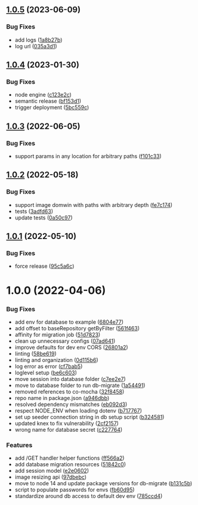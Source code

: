 ## [1.0.5](https://github.com/Greenstand/images-api/compare/v1.0.4...v1.0.5) (2023-06-09)


### Bug Fixes

* add logs ([1a8b27b](https://github.com/Greenstand/images-api/commit/1a8b27b986c1905badc1c7fc2832fded1d89ba9a))
* log url ([035a3d1](https://github.com/Greenstand/images-api/commit/035a3d134abea58001da8e031474e299b220f8c5))

## [1.0.4](https://github.com/Greenstand/images-api/compare/v1.0.3...v1.0.4) (2023-01-30)


### Bug Fixes

* node engine ([c123e2c](https://github.com/Greenstand/images-api/commit/c123e2c5c19328de33e69afcab3c7dc60aa0e75c))
* semantic release ([bf153d1](https://github.com/Greenstand/images-api/commit/bf153d1e0b711e023afaa6275d8a6db9187322c3))
* trigger deployment ([5bc559c](https://github.com/Greenstand/images-api/commit/5bc559ca08df691e0b3cec9adf4fb30cbc87aab6))

## [1.0.3](https://github.com/Greenstand/images-api/compare/v1.0.2...v1.0.3) (2022-06-05)


### Bug Fixes

* support params in any location for arbitrary paths ([f101c33](https://github.com/Greenstand/images-api/commit/f101c33705f2f7b0c3426b6bd7f40b4748f44c51))

## [1.0.2](https://github.com/Greenstand/images-api/compare/v1.0.1...v1.0.2) (2022-05-18)


### Bug Fixes

* support image domwin with paths with arbitrary depth ([fe7c174](https://github.com/Greenstand/images-api/commit/fe7c174417ac3439c4fa82796e147b7d882442d4))
* tests ([3adfd63](https://github.com/Greenstand/images-api/commit/3adfd63fbeed3ccd1e373588ba63fa8719605c95))
* update tests ([0a50c97](https://github.com/Greenstand/images-api/commit/0a50c978d23b2cf02e59b6ac69f6c94a5ca9783a))

## [1.0.1](https://github.com/Greenstand/images-api/compare/v1.0.0...v1.0.1) (2022-05-10)


### Bug Fixes

* force release ([95c5a6c](https://github.com/Greenstand/images-api/commit/95c5a6c47e5e33f7f5140d48ae5895f665c3c703))

# 1.0.0 (2022-04-06)


### Bug Fixes

* add env for database to example ([6804e77](https://github.com/Greenstand/images-api/commit/6804e77efd3b464a92559db59bd08925f478fd5c))
* add offset to baseRepository getByFilter ([561f463](https://github.com/Greenstand/images-api/commit/561f463598abc516c7975ab4da21ea3bbe806d9f))
* affinity for migration job ([51d7823](https://github.com/Greenstand/images-api/commit/51d78235157b5f49ddd0121c9993bd99c49911eb))
* clean up unnecessary configs ([07ad641](https://github.com/Greenstand/images-api/commit/07ad641472e138d410826a09b7d80c4df6fb0526))
* improve defaults for dev env CORS ([26801a2](https://github.com/Greenstand/images-api/commit/26801a220e0dc6d2557636014301123e8af15e89))
* linting ([58be619](https://github.com/Greenstand/images-api/commit/58be6198e28b1c4fb57776b0cade594bc4215f8c))
* linting and organization ([0d115b6](https://github.com/Greenstand/images-api/commit/0d115b620a4ea2dfb4c89a1edf800cb98eb55908))
* log error as error ([cf7bab5](https://github.com/Greenstand/images-api/commit/cf7bab5cc7f50a4c54750c1073d45b5f301d15ff))
* loglevel setup ([be6c603](https://github.com/Greenstand/images-api/commit/be6c603b078da9a847595dd55c9c9a4f8315a91b))
* move session into database folder ([c7ee2e7](https://github.com/Greenstand/images-api/commit/c7ee2e7a4060ef6111bcd6471fd8f7037c9e9c09))
* move to database folder to run db-migrate ([1a54491](https://github.com/Greenstand/images-api/commit/1a544915b7fbfc250a090a0b48f5ab91e4ef0bca))
* removed references to co-mocha ([32f8458](https://github.com/Greenstand/images-api/commit/32f845870ee5262eb426099ef71c2300e2592245))
* repo name in package.json ([a946dbb](https://github.com/Greenstand/images-api/commit/a946dbb2c2c2271c3e7f7570c57f939b0fb8f2d0))
* resolved dependency mismatches ([eb092d3](https://github.com/Greenstand/images-api/commit/eb092d3431029cb9983736de2d9a36ecca2a693c))
* respect NODE_ENV when loading dotenv ([b717767](https://github.com/Greenstand/images-api/commit/b71776793d833613a5ad93b546f391017fd0558e))
* set up seeder connection string in db setup script ([b324581](https://github.com/Greenstand/images-api/commit/b324581147e09810cbbcfa53d92f3a306110525e))
* updated knex to fix vulnerability ([2cf2157](https://github.com/Greenstand/images-api/commit/2cf215742a434f292911e9a4e712a7dc1304fd73))
* wrong name for database secret ([c227764](https://github.com/Greenstand/images-api/commit/c2277647a37f1c6df8dd0d1d8952f1b1d6a74114))


### Features

* add /GET handler helper functions ([ff566a2](https://github.com/Greenstand/images-api/commit/ff566a2f065f829ee13a15aa3cf1ef9d38f66eba))
* add database migration resources ([51842c0](https://github.com/Greenstand/images-api/commit/51842c06c297a1c15657e895464e1491cdb58e49))
* add session model ([e2e0602](https://github.com/Greenstand/images-api/commit/e2e0602db86165f51fff7f5ff68457b8024f231b))
* image resizing api ([97dbebc](https://github.com/Greenstand/images-api/commit/97dbebcc7d19a691cb847d4f3b4faf21b9cbfffd))
* move to node 14 and update package versions for db-migrate ([b131c5b](https://github.com/Greenstand/images-api/commit/b131c5ba94508ef0ec757bfbc1730624e84597fc))
* script to populate passwords for envs ([fb60d95](https://github.com/Greenstand/images-api/commit/fb60d953470818bed2f3a88b39f2a15f56de226c))
* standardize around db access to default dev env ([785ccd4](https://github.com/Greenstand/images-api/commit/785ccd4884a7e754f3a6bacbc40906d751fe439d))
